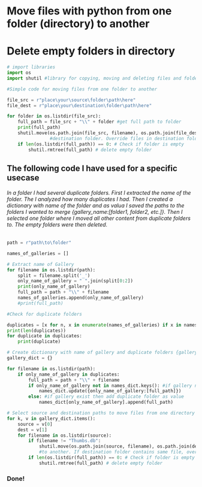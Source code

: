 # Move files with python from one folder (directory) to another
# Delete empty folders in directory


```python
# import libraries
import os
import shutil #library for copying, moving and deleting files and folders
```


```python
#Simple code for moving files from one folder to another

file_src = r"place\your\source\folder\path\here"
file_dest = r"place\your\destination\folder\path\here" 

for folder in os.listdir(file_src):
    full_path = file_src + "\\" + folder #get full path to folder
    print(full_path)    
    shutil.move(os.path.join(file_src, filename), os.path.join(file_dest, filename) #move file from source folder to
                #destination folder. Override files in destination folder if same file
    if len(os.listdir(full_path)) == 0: # Check if folder is empty
        shutil.rmtree(full_path) # delete empty folder
```

## The following code I have used for a specific usecase
###### In a folder I had several duplicate folders. First I extracted the name of the folder. The I analyzed how many duplicates I had. Then I created a dictionary with name of the folder and as valua I saved the paths to the folders I wanted to merge {gallery_name:[folder1, folder2, etc.]}. Then I selected one folder where I moved all other content from duplicate folders to. The empty folders were then deleted.


```python
path = r"path\to\folder"
```


```python
names_of_galleries = []

# Extract name of Gallery
for filename in os.listdir(path):
    split = filename.split('_')
    only_name_of_gallery = " ".join(split[0:2])
    print(only_name_of_gallery)    
    full_path = path + "\\" + filename
    names_of_galleries.append(only_name_of_gallery)
    #print(full_path)    
```


```python
#Check for duplicate folders

duplicates = [x for n, x in enumerate(names_of_galleries) if x in names_of_galleries[:n]]
print(len(duplicates))
for duplicate in duplicates:
    print(duplicate)
```


```python
# Create dictionary with name of gallery and duplicate folders {gallery_name:[folder1, folder2, etc.]}
gallery_dict = {}

for filename in os.listdir(path):
    if only_name_of_gallery in duplicates:
        full_path = path + "\\" + filename
        if only_name_of_gallery not in names_dict.keys(): #if gallery not in dict, add
            names_dict.update({only_name_of_gallery:[full_path]})
        else: #if gallery exist then add duplicate folder as value
            names_dict[only_name_of_gallery].append(full_path)
```


```python
# Select source and destination paths to move files from one directory to another
for k, v in gallery_dict.items():
    source = v[0]
    dest = v[1]
    for filename in os.listdir(source):
        if filename != "Thumbs.db":  
            shutil.move(os.path.join(source, filename), os.path.join(dest, filename)) #move .jpg files from one folder 
            #to another. If destination folder contains same file, override 
        if len(os.listdir(full_path)) == 0: # Check if folder is empty
            shutil.rmtree(full_path) # delete empty folder
```

### Done!
